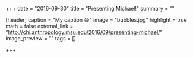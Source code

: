 +++
date = "2016-09-30"
title = "Presenting Michael!"
summary = ""

[header]
  caption = "My caption :smile:"
  image = "bubbles.jpg"
  highlight = true
  math = false
  external_link = "http://chi.anthropology.msu.edu/2016/09/presenting-michael/"
  image_preview = ""
  tags = []

+++

